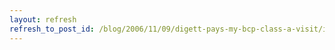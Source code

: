 ```yaml
---
layout: refresh
refresh_to_post_id: /blog/2006/11/09/digett-pays-my-bcp-class-a-visit/index
---
```

